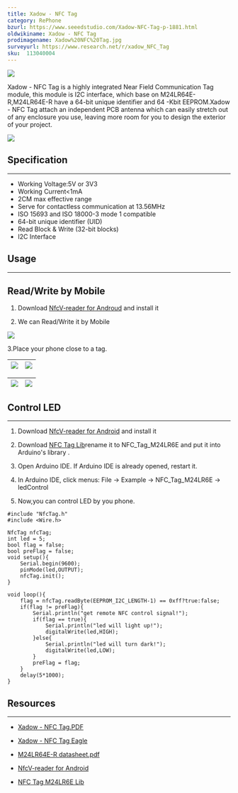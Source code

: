 ```yaml
---
title: Xadow - NFC Tag
category: RePhone
bzurl: https://www.seeedstudio.com/Xadow-NFC-Tag-p-1881.html
oldwikiname: Xadow - NFC Tag
prodimagename: Xadow%20NFC%20Tag.jpg
surveyurl: https://www.research.net/r/xadow_NFC_Tag
sku:  113040004
---
```


![](https://github.com/SeeedDocument/Xadow_NFC_tag/raw/master/img/Xadow%20NFC%20Tag.jpg)

Xadow - NFC Tag is a highly integrated Near Field Communication Tag module, this module is I2C interface, which base on M24LR64E-R,M24LR64E-R have a 64-bit unique identifier and 64 -Kbit EEPROM.Xadow - NFC Tag attach an independent PCB antenna which can easily stretch out of any enclosure you use, leaving more room for you to design the exterior of your project.

[![](https://github.com/SeeedDocument/Seeed-WiKi/raw/master/docs/images/300px-Get_One_Now_Banner-ragular.png)](https://www.seeedstudio.com/Xadow-NFC-Tag-p-1881.html)

##  Specification
---
*   Working Voltage:5V or 3V3
*   Working Current&lt;1mA
*   2CM max effective range
*   Serve for contactless communication at 13.56MHz
*   ISO 15693 and ISO 18000-3 mode 1 compatible
*   64-bit unique identifier (UID)
*   Read Block &amp; Write (32-bit blocks)
*   I2C Interface

##  Usage
---

##  Read/Write by Mobile

1.  Download [NfcV-reader for Androud](https://github.com/Seeed-Studio/NFC_Tag_M24LR6E/blob/master/Resources/NfcVreader.apk) and install it

2.  We can Read/Write it by Mobile

![](https://github.com/SeeedDocument/Xadow_NFC_tag/raw/master/img/Xadow-NFC_Tag_photo1.jpg)

3.Place your phone close to a tag.

|![](https://github.com/SeeedDocument/Xadow_NFC_tag/raw/master/img/NFC_Tag_1.png)|![](https://github.com/SeeedDocument/Xadow_NFC_tag/raw/master/img/NFC_Tag_2.jpg)|
|---|---|

|![](https://github.com/SeeedDocument/Xadow_NFC_tag/raw/master/img/NFC_Tag_3.jpg)|![](https://github.com/SeeedDocument/Xadow_NFC_tag/raw/master/img/NFC_Tag_4.png)
|---|---|
##  Control LED
---
1.  Download [NfcV-reader for Android](https://github.com/Seeed-Studio/NFC_Tag_M24LR6E/blob/master/Resources/NfcVreader.apk) and install it

2.  Download [NFC Tag Lib](https://github.com/Seeed-Studio/NFC_Tag_M24LR6E)rename it to NFC_Tag_M24LR6E and put it into Arduino's library .

3.  Open Arduino IDE. If Arduino IDE is already opened, restart it.

4.  In Arduino IDE, click menus: File -&gt; Example -&gt; NFC_Tag_M24LR6E -&gt; ledControl

5.  Now,you can control LED by you phone.
```
#include "NfcTag.h"
#include <Wire.h>

NfcTag nfcTag;
int led = 5;
bool flag = false;
bool preFlag = false;
void setup(){
    Serial.begin(9600);
    pinMode(led,OUTPUT);
    nfcTag.init();
}

void loop(){
    flag = nfcTag.readByte(EEPROM_I2C_LENGTH-1) == 0xff?true:false;
    if(flag != preFlag){
        Serial.println("get remote NFC control signal!");
        if(flag == true){
            Serial.println("led will light up!");
            digitalWrite(led,HIGH);
        }else{
            Serial.println("led will turn dark!");
            digitalWrite(led,LOW);
        }
        preFlag = flag;
    }
    delay(5*1000);
}
```
##  Resources
---
*   [Xadow - NFC Tag.PDF](https://github.com/SeeedDocument/Xadow_NFC_tag/raw/master/res/Xadow-NFC_Tag_v1.0.pdf)

*   [Xadow - NFC Tag Eagle](https://github.com/SeeedDocument/Xadow_NFC_tag/raw/master/res/Xadow-NFC_Tag_v1.0.zip)

*   [M24LR64E-R datasheet.pdf](https://github.com/SeeedDocument/Xadow_NFC_tag/raw/master/res/M24LR64E-R.pdf)

*   [NfcV-reader for Android](https://github.com/Seeed-Studio/NFC_Tag_M24LR6E/blob/master/Resources/NfcVreader.apk)

*   [NFC Tag M24LR6E  Lib](https://github.com/Seeed-Studio/NFC_Tag_M24LR6E)
